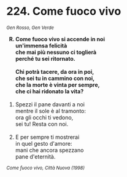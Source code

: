 # 224. Come fuoco vivo

<sub><i>Gen Rosso, Gen Verde</i></sub>
<ol>
	<b><li type="A" value="18">Come fuoco vivo si accende in noi<br>
		un'immensa felicità<br>
		che mai più nessuno ci toglierà<br>
		perché tu sei ritornato.<br><br>
		Chi potrà tacere, da ora in poi,<br>
		che sei tu in cammino con noi,<br>
		che la morte è vinta per sempre,<br>
		che ci hai ridonato la vita?</li></b><br>
	<li value="1">Spezzi il pane davanti a noi<br>
		mentre il sole è al tramonto:<br>
		ora gli occhi ti vedono,<br>
		sei tu! Resta con noi.</li><br>
	<li>E per sempre ti mostrerai<br>
		in quel gesto d'amore:<br>
		mani che ancora spezzano<br>
		pane d'eternità.</li>
</ol>
<sub><i>Come fuoco vivo, Città Nuova (1998)</i></sub>

